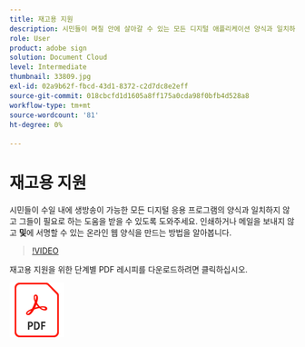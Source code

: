 ```yaml
---
title: 재고용 지원
description: 시민들이 며칠 안에 살아갈 수 있는 모든 디지털 애플리케이션 양식과 일치하지 않고 필요한 도움을 받을 수 있도록 지원
role: User
product: adobe sign
solution: Document Cloud
level: Intermediate
thumbnail: 33809.jpg
exl-id: 02a9b62f-fbcd-43d1-8372-c2d7dc8e2eff
source-git-commit: 018cbcfd1d1605a8ff175a0cda98f0bfb4d528a8
workflow-type: tm+mt
source-wordcount: '81'
ht-degree: 0%

---
```


# 재고용 지원

시민들이 수일 내에 생방송이 가능한 모든 디지털 응용 프로그램의 양식과 일치하지 않고 그들이 필요로 하는 도움을 받을 수 있도록 도와주세요. 인쇄하거나 메일을 보내지 않고 **및**&#x200B;에 서명할 수 있는 온라인 웹 양식을 만드는 방법을 알아봅니다.

>[!VIDEO](https://video.tv.adobe.com/v/33809?hidetitle=true)

재고용 지원을 위한 단계별 PDF 레시피를 다운로드하려면 클릭하십시오.

[![PDF 레시피 다운로드](../assets/acrobat_PDF_96.png)](../assets/UseCaseRecipe-EN-CreatingWebForms-Reemployment.pdf)
